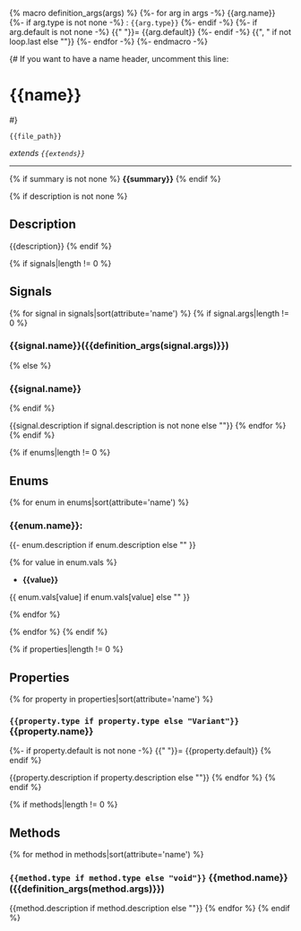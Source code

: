 {% macro definition_args(args) %}
    {%- for arg in args -%}
        {{arg.name}}
        {%- if arg.type is not none -%}
            : `{{arg.type}}`
        {%- endif -%}
        {%- if arg.default is not none -%}
            {{" "}}= {{arg.default}}
        {%- endif -%}
        {{", " if not loop.last else ""}}
    {%- endfor -%}
{%- endmacro -%}

{# If you want to have a name header, uncomment this line:
# {{name}}
#}

`{{file_path}}`

*extends `{{extends}}`*

___ 

{% if summary is not none %}
**{{summary}}**
{% endif %}

{% if description is not none %}
## Description

{{description}}
{% endif %}

{% if signals|length != 0 %}
## Signals

{% for signal in signals|sort(attribute='name') %}
{% if signal.args|length != 0 %}
### {{signal.name}}({{definition_args(signal.args)}})
{% else %}
### {{signal.name}}
{% endif %}

{{signal.description if signal.description is not none else ""}}
{% endfor %}
{% endif %}

{% if enums|length != 0 %}
## Enums

{% for enum in enums|sort(attribute='name') %}
### {{enum.name}}:

{{- enum.description if enum.description else "" }}

{% for value in enum.vals %}
- **{{value}}**

{{ enum.vals[value] if enum.vals[value] else "" }}

{% endfor %}

{% endfor %}
{% endif %}

{% if properties|length != 0 %}
## Properties

{% for property in properties|sort(attribute='name') %}
### `{{property.type if property.type else "Variant"}}` {{property.name}}
{%- if property.default is not none -%}
    {{" "}}= {{property.default}}
{% endif %}

{{property.description if property.description else ""}}
{% endfor %}
{% endif %}

{% if methods|length != 0 %}
## Methods

{% for method in methods|sort(attribute='name') %}
### `{{method.type if method.type else "void"}}` {{method.name}}({{definition_args(method.args)}})

{{method.description if method.description else ""}}
{% endfor %}
{% endif %}
